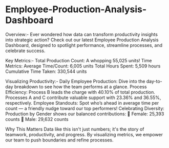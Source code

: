 # Employee-Production-Analysis-Dashboard

Overview:-
Ever wondered how data can transform productivity insights into strategic action? Check out our latest Employee Production Analysis Dashboard, designed to spotlight performance, streamline processes, and celebrate success.

Key Metrics:-
Total Production Count: A whopping 55,025 units!
Time Metrics:
Average Time/Count: 6,005 units
Total Hours Spent: 5,509 hours
Cumulative Time Taken: 330,544 units

Visualizing Productivity:-
Daily Employee Production: Dive into the day-to-day breakdown to see how the team performs at a glance.
Process Efficiency:
Process B leads the charge with 40.10% of total production.
Processes A and C contribute valuable support with 23.36% and 36.55%, respectively.
Employee Standouts: Spot who’s ahead in average time per count — a friendly nudge toward our top performers!
Celebrating Diversity: Production by Gender shows our balanced contributions:
💜 Female: 25,393 counts
💙 Male: 29,632 counts

Why This Matters
Data like this isn't just numbers; it's the story of teamwork, productivity, and progress. By visualizing metrics, we empower our team to push boundaries and refine processes.
